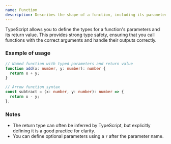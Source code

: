 ```yaml
---
name: Function
description: Describes the shape of a function, including its parameters and return value.
---
```


TypeScript allows you to define the types for a function's parameters and its return value. This provides strong type safety, ensuring that you call functions with the correct arguments and handle their outputs correctly.

### Example of usage

```typescript
// Named function with typed parameters and return value
function add(x: number, y: number): number {
  return x + y;
}

// Arrow function syntax
const subtract = (x: number, y: number): number => {
  return x - y;
};
```

### Notes

- The return type can often be inferred by TypeScript, but explicitly defining it is a good practice for clarity.
- You can define optional parameters using a `?` after the parameter name. 